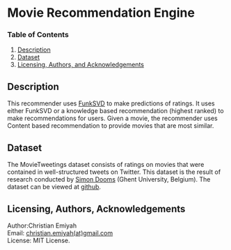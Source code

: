 # Movie Recommendation Engine

### Table of Contents

1. [Description](#description)
2. [Dataset](#dataset)
3. [Licensing, Authors, and Acknowledgements](#licensing)

## Description <a name="description"></a>

This recommender uses [FunkSVD](https://medium.com/datadriveninvestor/how-funk-singular-value-decomposition-algorithm-work-in-recommendation-engines-36f2fbf62cac) to make predictions of ratings. 
It uses either FunkSVD or a knowledge based recommendation (highest ranked) to make recommendations for users. Given a movie, the recommender uses Content based recommendation to provide movies that are most similar. 


## Dataset <a name='dataset'></a>

The MovieTweetings dataset consists of ratings on movies that were contained in well-structured tweets on Twitter. This dataset is the result of research conducted by [Simon Dooms](http://scholar.google.be/citations?user=owaD8qkAAAAJ) (Ghent University, Belgium). The dataset can be viewed at [github](https://github.com/sidooms/MovieTweetings).


## Licensing, Authors, Acknowledgements<a name="licensing"></a>

Author:Christian Emiyah <br>
Email: [christian.emiyah(at)gmail.com](mailto:christian.emiyah@gmail.com) <br>
License: MIT License.


